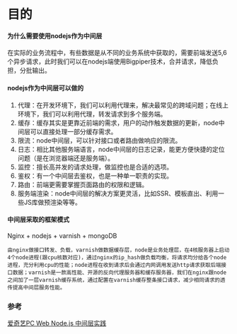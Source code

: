 # 目的

#### 为什么需要使用nodejs作为中间层
在实际的业务流程中，有些数据是从不同的业务系统中获取的，需要前端发送5,6个异步请求，此时我们可以在nodejs端使用Bigpiper技术，合并请求，降低负担，分批输出。


#### nodejs作为中间层可以做的
1. 代理：在开发环境下，我们可以利用代理来，解决最常见的跨域问题；在线上环境下，我们可以利用代理，转发请求到多个服务端。
2. 缓存：缓存其实是更靠近前端的需求，用户的动作触发数据的更新，node中间层可以直接处理一部分缓存需求。
3. 限流：node中间层，可以针对接口或者路由做响应的限流。
4. 日志：相比其他服务端语言，node中间层的日志记录，能更方便快捷的定位问题（是在浏览器端还是服务端）。
5. 监控：擅长高并发的请求处理，做监控也是合适的选项。
6. 鉴权：有一个中间层去鉴权，也是一种单一职责的实现。
7. 路由：前端更需要掌握页面路由的权限和逻辑。
8. 服务端渲染：node中间层的解决方案更灵活，比如SSR、模板直出、利用一些JS库做预渲染等等。



#### 中间层采取的框架模式
Nginx + nodejs + varnish + mongoDB
```
由nginx做接口转发、负载，varnish做数据缓存层，node是业务处理层，在4核服务器上启动4个node进程(跟cpu核数对应)，通过nginx的ip_hash做负载均衡，将请求均分给各个node进程，充分利用cpu的性能；node进程在收到请求后会通过内网调用发送http请求获取后端接口数据；varnish是一款高性能、开源的反向代理服务器和缓存服务器，我们在nginx跟node之间加了一层varnish缓存系统，通过配置在varnish缓存整条接口请求，减少相同请求的透传提高中间层服务性能。
```



### 参考
[爱奇艺PC Web Node.js 中间层实践](https://cloud.tencent.com/developer/article/1513512)